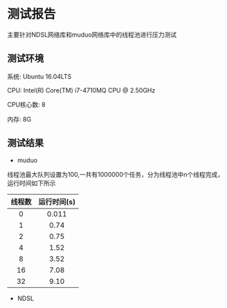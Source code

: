 # 测试报告
主要针对NDSL网络库和muduo网络库中的线程池进行压力测试

## 测试环境
系统: Ubuntu 16.04LTS

CPU: Intel(R) Core(TM) i7-4710MQ CPU @ 2.50GHz

CPU核心数: 8

内存: 8G

## 测试结果

- muduo

线程池最大队列设置为100,一共有1000000个任务，分为线程池中n个线程完成，运行时间如下所示

线程数|运行时间(s)
:--:|:--:
0|0.011
1|0.74
2|0.75
4|1.52
8|3.52
16|7.08
32|9.10

- NDSL
